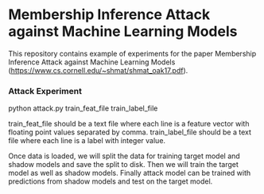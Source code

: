 # Membership Inference Attack against Machine Learning Models
This repository contains example of experiments for the paper Membership Inference Attack against Machine Learning Models (https://www.cs.cornell.edu/~shmat/shmat_oak17.pdf). 

### Attack Experiment
python attack.py train_feat_file train_label_file

train_feat_file should be a text file where each line is a feature vector with floating point values separated by comma. 
train_label_file should be a text file where each line is a label with integer value. 

Once data is loaded, we will split the data for training target model and shadow models and save the split to disk. Then we will train the target model as well as shadow models. Finally attack model can be trained with predictions from shadow models and test on the target model. 
